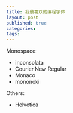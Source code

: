 ```yaml
---
title: 我最喜欢的编程字体
layout: post
published: true
categories: 
tags: 
---
```

Monospace:

* inconsolata
* Courier New Regular
* Monaco
* mononoki

Others:

* Helvetica

